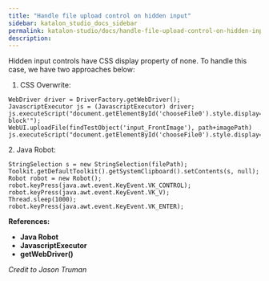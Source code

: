 ```yaml
---
title: "Handle file upload control on hidden input" 
sidebar: katalon_studio_docs_sidebar
permalink: katalon-studio/docs/handle-file-upload-control-on-hidden-input.html 
description: 
---
```

Hidden input controls have CSS display property of none. To handle this case, we have two approaches below:

1.  CSS Overwrite:

```
WebDriver driver = DriverFactory.getWebDriver();
JavascriptExecutor js = (JavascriptExecutor) driver;
js.executeScript("document.getElementById('chooseFile0').style.display='inline-block'");
WebUI.uploadFile(findTestObject('input_FrontImage'), path+imagePath)
js.executeScript("document.getElementById('chooseFile0').style.display='none'");
```

  
2\. Java Robot:

```
StringSelection s = new StringSelection(filePath);
Toolkit.getDefaultToolkit().getSystemClipboard().setContents(s, null);
Robot robot = new Robot();
robot.keyPress(java.awt.event.KeyEvent.VK_CONTROL);
robot.keyPress(java.awt.event.KeyEvent.VK_V);
Thread.sleep(1000);
robot.keyPress(java.awt.event.KeyEvent.VK_ENTER);
```

**References:**

*   **Java Robot**
*   **JavascriptExecutor**
*   **getWebDriver()**

_Credit to Jason Truman_